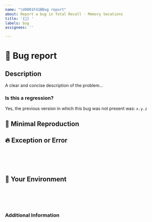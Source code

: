 ```yaml
---
name: "\U0001F41BBug report"
about: Report a bug in Total Recall - Memory Vacations
title: '[🐛] '
labels: bug
assignees: ''

---
```


<!--🔅🔅🔅🔅🔅🔅🔅🔅🔅🔅🔅🔅🔅🔅🔅🔅🔅🔅🔅🔅🔅🔅🔅🔅🔅🔅🔅🔅🔅🔅🔅

To expedite issue processing please search open and closed issues before submitting a new one.
Existing issues often contain information about workarounds, resolution, or progress updates.

Please also make sure to check the official [Troubleshooting guide](https://pwning.owasp-juice.shop/companion-guide/latest/part4/troubleshooting.html) before opening a bug report.

🔅🔅🔅🔅🔅🔅🔅🔅🔅🔅🔅🔅🔅🔅🔅🔅🔅🔅🔅🔅🔅🔅🔅🔅🔅🔅🔅🔅🔅🔅🔅🔅🔅-->

# :bug: Bug report

## Description

<!-- ✍️-->
A clear and concise description of the problem...


### Is this a regression?

<!-- Did this behavior use to work in the previous version? -->
<!-- ✍️-->
Yes, the previous version in which this bug was not present was: `x.y.z`


## :microscope: Minimal Reproduction

<!-- ✍️Simple steps to reproduce this bug.

Issues that don't have enough info and can't be reproduced will be labeled with "missing information" and closed shortly afterwards.
-->


## :fire: Exception or Error

<pre><code>
<!-- If the issue is accompanied by an exception or an error, please share your log below: -->
<!-- ✍️-->

</code></pre>


## :deciduous_tree: Your Environment

<pre><code>
<!-- run `node -v && npm -v` and paste output below -->
<!-- ✍️-->

</code></pre>


### Additional Information

<!-- ✍️Is this a browser specific issue? If so, please specify the browser and version. -->
<!-- ✍️Do any of these matter: operating system, Docker environment, cloud environment, ...? If so, please mention it below. -->
